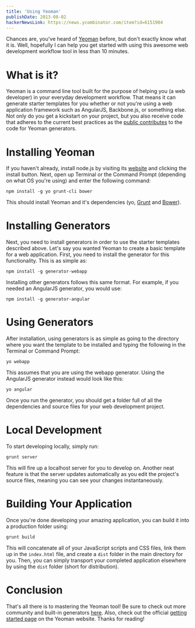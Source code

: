 ```yaml
---
title: 'Using Yeoman'
publishDate: 2013-08-02
hackerNewsLink: https://news.ycombinator.com/item?id=6151904
---
```


Chances are, you've heard of [Yeoman](http://yeoman.io/) before, but don't
exactly know what it is. Well, hopefully I can help you get started with using
this awesome web development workflow tool in less than 10 minutes.

# What is it?

Yeoman is a command line tool built for the purpose of helping you (a web
developer) in your everyday development workflow. That means it can generate
starter templates for you whether or not you're using a web application
framework such as AngularJS, Backbone.js, or something else. Not only do you get
a kickstart on your project, but you also receive code that adheres to the
current best practices as the
[public contributes](http://yeoman.io/community-generators.html) to the code for
Yeoman generators.

# Installing Yeoman

If you haven't already, install node.js by visiting its
[website](http://nodejs.org/) and clicking the install button. Next, open up
Terminal or the Command Prompt (depending on what OS you're using) and enter the
following command:

```console
npm install -g yo grunt-cli bower
```

This should install Yeoman and it's dependencies (yo,
[Grunt](http://gruntjs.com/) and [Bower](http://bower.io/)).

# Installing Generators

Next, you need to install generators in order to use the starter templates
described above. Let's say you wanted Yeoman to create a basic template for a
web application. First, you need to install the generator for this
functionality. This is as simple as:

```console
npm install -g generator-webapp
```

Installing other generators follows this same format. For example, if you needed
an AngularJS generator, you would use:

```console
npm install -g generator-angular
```

# Using Generators

After installation, using generators is as simple as going to the directory
where you want the template to be installed and typing the following in the
Terminal or Command Prompt:

```console
yo webapp
```

This assumes that you are using the webapp generator. Using the AngularJS
generator instead would look like this:

```console
yo angular
```

Once you run the generator, you should get a folder full of all the dependencies
and source files for your web development project.

# Local Development

To start developing locally, simply run:

```console
grunt server
```

This will fire up a localhost server for you to develop on. Another neat feature
is that the server updates automatically as you edit the project's source files,
meaning you can see your changes instantaneously.

# Building Your Application

Once you're done developing your amazing application, you can build it into a
production folder using:

```console
grunt build
```

This will concatenate all of your JavaScript scripts and CSS files, link them up
in the `index.html` file, and create a `dist` folder in the main directory for
you. Then, you can simply transport your completed application elsewhere by
using the `dist` folder (short for distribution).

# Conclusion

That's all there is to mastering the Yeoman tool! Be sure to check out more
community and built-in generators
[here](http://yeoman.io/community-generators.html). Also, check out the official
[getting started page](http://yeoman.io/gettingstarted.html) on the Yeoman
website. Thanks for reading!
